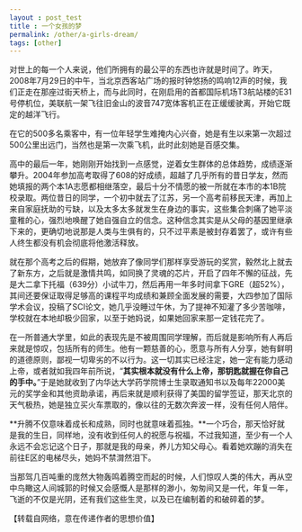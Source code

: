 ```yaml
---
layout : post_test
title : 一个女孩的梦
permalink: /other/a-girls-dream/
tags: [other]
---
```


对世上的每一个人来说，他们所拥有的最公平的东西也许就是时间了。昨天，2008年7月29日的中午，当北京西客站广场的报时钟悠扬的鸣响12声的时候，我们正走在那座过街天桥上，而与此同时，在刚启用的首都国际机场T3航站楼的E31号停机位，美联航一架飞往旧金山的波音747宽体客机正在正缓缓驶离，开始它既定的越洋飞行。

在它的500多名乘客中，有一位年轻学生难掩内心兴奋，她是有生以来第一次超过500公里出远门，当然也是第一次乘飞机，此时此刻她是百感交集。

高中的最后一年，她刚刚开始找到一点感觉，逆着女生群体的总体趋势，成绩逐渐攀升。2004年参加高考取得了608的好成绩，超越了几乎所有的昔日学友，然而她填报的两个本1A志愿都相继落空，最后十分不情愿的被一所就在本市的本1B院校录取。两位昔日的同学，一个初中就去了江苏，另一个高考前移民天津，再加上来自家庭抚助的亏缺，以及太多太多就发生在身边的事实，这些集合刺痛了她平淡童稚的心，强烈地唤醒了她自强自立的信念。这种信念其实是从父母的基因里继承下来的，更确切地说那是人类与生俱有的，只不过平素是被封存着罢了，或许有些人终生都没有机会彻底将他激活释放。

就在那个高考之后的假期，她放弃了像同学们那样享受游玩的奖赏，毅然北上就去了新东方，之后就是激情共鸣，如同换了灵魂的芯片，开启了四年不懈的征战，先是大二拿下托福（639分）小试牛刀，然后再用一年多时间拿下GRE（超52%），其间还要保证取得足够高的课程平均成绩和兼顾全面发展的需要，大四参加了国际学术会议，投稿了SCI论文，她几乎没睡过午休，为了提神不知灌了多少苦咖啡，学校就在本地却极少回家，以至于她妈说，如果她回家来那一定钱花完了。

在一所普通大学里，如此的表现先是不被周围同学理解，而后就是影响所有人再后来就是惊叹，包括所有的师生。他有一颗慈善的心，愿意与所有人分享，她有鲜明的道德原则，鄙视一切卑劣的不以行为。这一切其实已经注定，她一定有能力感动上帝，或者就如我四年前所说，“**其实根本就没有什么上帝，那钥匙就握在你自己的手中。**”于是她就收到了内华达大学药学院博士生录取通知书以及每年22000美元的奖学金和其他资助承诺，再后来就是顺利获得了美国的留学签证，那天北京的天气极热，她是独立买火车票取的，像以往的无数次奔波一样，没有任何人陪伴。

**升腾不仅意味着成长和成熟，同时也就意味着孤独。**一个巧合，那天恰好就是我的生日，同样地，没有收到任何人的祝愿与祝福，不过我知道，至少有一个人永远不会忘记这个日子，那就是我的母亲，养儿方知父母心。看着她欢蹦的消失在前往E区的电梯尽头，她妈不禁潸然泪下。

当那驾几百吨重的庞然大物轰鸣着腾空而起的时候，人们惊叹人类的伟大，再从空中鸟瞰这人间城郭的时候又会感慨人是那样的渺小，匆匆间又是一代，年复一年，飞逝的不仅是光阴，还有我们这些生灵，以及已在编制着的和破碎着的梦。

【转载自网络，意在传递作者的思想价值】
